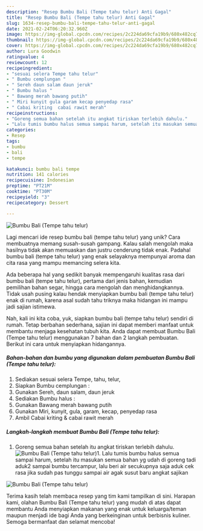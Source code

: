 ```yaml
---
description: "Resep Bumbu Bali (Tempe tahu telur) Anti Gagal"
title: "Resep Bumbu Bali (Tempe tahu telur) Anti Gagal"
slug: 1634-resep-bumbu-bali-tempe-tahu-telur-anti-gagal
date: 2021-02-24T06:20:32.960Z
image: https://img-global.cpcdn.com/recipes/2c224da69cfa19b9/680x482cq70/bumbu-bali-tempe-tahu-telur-foto-resep-utama.jpg
thumbnail: https://img-global.cpcdn.com/recipes/2c224da69cfa19b9/680x482cq70/bumbu-bali-tempe-tahu-telur-foto-resep-utama.jpg
cover: https://img-global.cpcdn.com/recipes/2c224da69cfa19b9/680x482cq70/bumbu-bali-tempe-tahu-telur-foto-resep-utama.jpg
author: Lura Goodwin
ratingvalue: 4
reviewcount: 12
recipeingredient:
- "sesuai selera Tempe tahu telur"
- " Bumbu cemplungan "
- " Sereh daun salam daun jeruk"
- " Bumbu halus "
- " Bawang merah bawang putih"
- " Miri kunyit gula garam kecap penyedap rasa"
- " Cabai kriting  cabai rawit merah"
recipeinstructions:
- "Goreng semua bahan setelah itu angkat tiriskan terlebih dahulu."
- "Lalu tumis bumbu halus semua sampai harum, setelah itu masukan semua bahan yg udah di goreng tadi aduk2 sampai bumbu tercampur, lalu beri air secukupnya saja aduk cek rasa jika sudah pas tunggu sampai air agak susut baru angkat sajikan"
categories:
- Resep
tags:
- bumbu
- bali
- tempe

katakunci: bumbu bali tempe 
nutrition: 141 calories
recipecuisine: Indonesian
preptime: "PT21M"
cooktime: "PT30M"
recipeyield: "3"
recipecategory: Dessert

---
```



![Bumbu Bali (Tempe tahu telur)](https://img-global.cpcdn.com/recipes/2c224da69cfa19b9/680x482cq70/bumbu-bali-tempe-tahu-telur-foto-resep-utama.jpg)

Lagi mencari ide resep bumbu bali (tempe tahu telur) yang unik? Cara membuatnya memang susah-susah gampang. Kalau salah mengolah maka hasilnya tidak akan memuaskan dan justru cenderung tidak enak. Padahal bumbu bali (tempe tahu telur) yang enak selayaknya mempunyai aroma dan cita rasa yang mampu memancing selera kita.

Ada beberapa hal yang sedikit banyak mempengaruhi kualitas rasa dari bumbu bali (tempe tahu telur), pertama dari jenis bahan, kemudian pemilihan bahan segar, hingga cara mengolah dan menghidangkannya. Tidak usah pusing kalau hendak menyiapkan bumbu bali (tempe tahu telur) enak di rumah, karena asal sudah tahu triknya maka hidangan ini mampu jadi sajian istimewa.




Nah, kali ini kita coba, yuk, siapkan bumbu bali (tempe tahu telur) sendiri di rumah. Tetap berbahan sederhana, sajian ini dapat memberi manfaat untuk membantu menjaga kesehatan tubuh kita. Anda dapat membuat Bumbu Bali (Tempe tahu telur) menggunakan 7 bahan dan 2 langkah pembuatan. Berikut ini cara untuk menyiapkan hidangannya.

<!--inarticleads1-->

##### Bahan-bahan dan bumbu yang digunakan dalam pembuatan Bumbu Bali (Tempe tahu telur):

1. Sediakan sesuai selera Tempe, tahu, telur,
1. Siapkan  Bumbu cemplungan :
1. Gunakan  Sereh, daun salam, daun jeruk
1. Sediakan  Bumbu halus :
1. Gunakan  Bawang merah bawang putih
1. Gunakan  Miri, kunyit, gula, garam, kecap, penyedap rasa
1. Ambil  Cabai kriting &amp; cabai rawit merah




<!--inarticleads2-->

##### Langkah-langkah membuat Bumbu Bali (Tempe tahu telur):

1. Goreng semua bahan setelah itu angkat tiriskan terlebih dahulu.
<img src="//assets-global.cpcdn.com/assets/icons/button_play-2c75c40dde080a61004c1f40b05d8f140eaff45d7e9e6481dc71c63d2e7c4909.png" alt="Bumbu Bali (Tempe tahu telur)">1. Lalu tumis bumbu halus semua sampai harum, setelah itu masukan semua bahan yg udah di goreng tadi aduk2 sampai bumbu tercampur, lalu beri air secukupnya saja aduk cek rasa jika sudah pas tunggu sampai air agak susut baru angkat sajikan
<img src="//assets-global.cpcdn.com/assets/icons/button_play-2c75c40dde080a61004c1f40b05d8f140eaff45d7e9e6481dc71c63d2e7c4909.png" alt="Bumbu Bali (Tempe tahu telur)">



Terima kasih telah membaca resep yang tim kami tampilkan di sini. Harapan kami, olahan Bumbu Bali (Tempe tahu telur) yang mudah di atas dapat membantu Anda menyiapkan makanan yang enak untuk keluarga/teman maupun menjadi ide bagi Anda yang berkeinginan untuk berbisnis kuliner. Semoga bermanfaat dan selamat mencoba!
